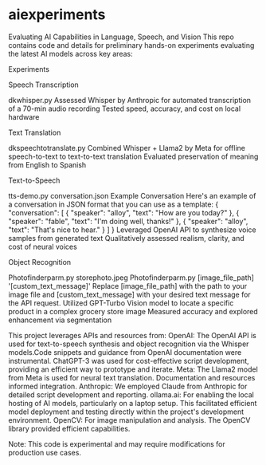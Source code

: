 # aiexperiments

Evaluating AI Capabilities in Language, Speech, and Vision
This repo contains code and details for preliminary hands-on experiments evaluating the latest AI models across key areas:

Experiments


Speech Transcription

dkwhisper.py
Assessed Whisper by Anthropic for automated transcription of a 70-min audio recording
Tested speed, accuracy, and cost on local hardware

Text Translation

dkspeechtotranslate.py
Combined Whisper + Llama2 by Meta for offline speech-to-text to text-to-text translation
Evaluated preservation of meaning from English to Spanish

Text-to-Speech

tts-demo.py
conversation.json
Example Conversation Here's an example of a conversation in JSON format that you can use as a template: { "conversation": [ { "speaker": "alloy", "text": "How are you today?" }, { "speaker": "fable", "text": "I'm doing well, thanks!" }, { "speaker": "alloy", "text": "That's nice to hear." } ] }
Leveraged OpenAI API to synthesize voice samples from generated text
Qualitatively assessed realism, clarity, and cost of neural voices

Object Recognition

Photofinderparm.py
storephoto.jpeg
Photofinderparm.py [image_file_path] '[custom_text_message]' Replace [image_file_path] with the path to your image file and [custom_text_message] with your desired text message for the API request.
Utilized GPT-Turbo Vision model to locate a specific product in a complex grocery store image
Measured accuracy and explored enhancement via segmentation

This project leverages APIs and resources from:
OpenAI: The OpenAI API is used for text-to-speech synthesis and object recognition via the Whisper models.Code snippets and guidance from OpenAI documentation were instrumental.
ChatGPT-3 was used for cost-effective script development, providing an efficient way to prototype and iterate. 
Meta: The Llama2 model from Meta is used for neural text translation. Documentation and resources informed integration.
Anthropic: We employed Claude from Anthropic for detailed script development and reporting. 
ollama.ai: For enabling the local hosting of AI models, particularly on a laptop setup. This facilitated efficient model deployment and testing directly within the project's development environment.
OpenCV: For image manipulation and analysis. The OpenCV library provided efficient capabilities.

Note: This code is experimental and may require modifications for production use cases.
